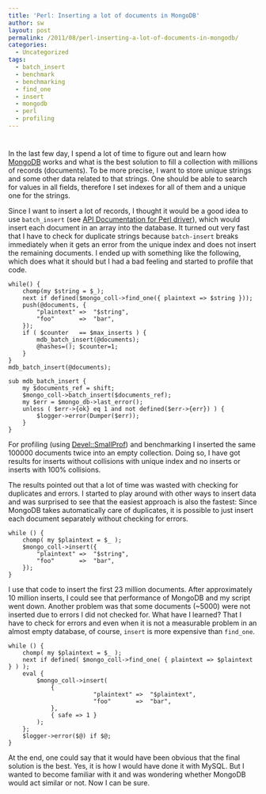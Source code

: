 ```yaml
---
title: 'Perl: Inserting a lot of documents in MongoDB'
author: sw
layout: post
permalink: /2011/08/perl-inserting-a-lot-of-documents-in-mongodb/
categories:
  - Uncategorized
tags:
  - batch_insert
  - benchmark
  - benchmarking
  - find_one
  - insert
  - mongodb
  - perl
  - profiling
---
```

# 

In the last few day, I spend a lot of time to figure out and learn how [MongoDB][1] works and what is the best solution to fill a collection with millions of records (documents). To be more precise, I want to store unique strings and some other data related to that strings. One should be able to search for values in all fields, therefore I set indexes for all of them and a unique one for the strings.

 [1]: http://www.mongodb.org/

Since I want to insert a lot of records, I thought it would be a good idea to use `batch_insert` (see [API Documentation for Perl driver][2]), which would insert each document in an array into the database. It turned out very fast that I have to check for duplicate strings because `batch-insert` breaks immediately when it gets an error from the unique index and does not insert the remaining documents. I ended up with something like the following, which does what it should but I had a bad feeling and started to profile that code.

 [2]: http://api.mongodb.org/perl/current/MongoDB/Collection.html

    while() {
    	chomp(my $string = $_);
    	next if defined($mongo_coll->find_one({ plaintext => $string }));
    	push(@documents, { 
    		"plaintext" =>  "$string",
    		"foo"       =>  "bar",
    	});
    	if ( $counter   == $max_inserts ) {
    		mdb_batch_insert(@documents);
    		@hashes=(); $counter=1;
    	}
    }
    mdb_batch_insert(@documents);
    
    sub mdb_batch_insert {
    	my $documents_ref = shift;
    	$mongo_coll->batch_insert($documents_ref);
    	my $err = $mongo_db->last_error();
    	unless ( $err->{ok} eq 1 and not defined($err->{err}) ) {
    		$logger->error(Dumper($err));
    	}
    }
    

For profiling (using [Devel::SmallProf][3]) and benchmarking I inserted the same 100000 documents twice into an empty collection. Doing so, I have got results for inserts without collisions with unique index and no inserts or inserts with 100% collisions.

 [3]: http://search.cpan.org/perldoc?Devel::SmallProf

The results pointed out that a lot of time was wasted with checking for duplicates and errors. I started to play around with other ways to insert data and was surprised to see that the easiest approach is also the fastest: Since MongoDB takes automatically care of duplicates, it is possible to just insert each document separately without checking for errors.

    while () {
    	chomp( my $plaintext = $_ );
    	$mongo_coll->insert({
    		"plaintext" =>  "$string",
    		"foo"       =>  "bar",
    	});
    }
    

I use that code to insert the first 23 million documents. After approximately 10 million inserts, I could see that performance of MongoDB and my script went down. Another problem was that some documents (~5000) were not inserted due to errors I did not checked for. What have I learned? That I have to check for errors and even when it is not a measurable problem in an almost empty database, of course, `insert` is more expensive than `find_one`.

    while () {
    	chomp( my $plaintext = $_ );
    	next if defined( $mongo_coll->find_one( { plaintext => $plaintext } ) );
    	eval {
    		$mongo_coll->insert(
    			{
    		                "plaintext" =>  "$plaintext",
    		                "foo"       =>  "bar",
    			},
    			{ safe => 1 }
    		);
    	};
    	$logger->error($@) if $@;
    }
    

At the end, one could say that it would have been obvious that the final solution is the best. Yes, it is how I would have done it with MySQL. But I wanted to become familiar with it and was wondering whether MongoDB would act similar or not. Now I can be sure.